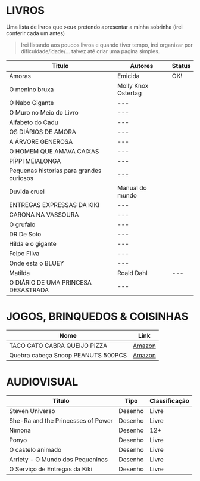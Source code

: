 # LIVROS

Uma lista de livros que >eu< pretendo apresentar a minha sobrinha (irei conferir cada um antes)

> Irei listando aos poucos livros e quando tiver tempo, irei organizar por dificuldade/idade/... talvez até criar uma pagina simples.

| Titulo                                   | Autores             | Status |
| ---------------------------------------- | ------------------- | ------ |
| Amoras                                   | Emicida             | OK!    |
| O menino bruxa                           | Molly Knox Ostertag |        |
| O Nabo Gigante                           | ---                 |        |
| O Muro no Meio do Livro                  | ---                 |        |
| Alfabeto do Cadu                         | ---                 |        |
| OS DIÁRIOS DE AMORA                      | ---                 |        |
| A ÁRVORE GENEROSA                        | ---                 |        |
| O HOMEM QUE AMAVA CAIXAS                 | ---                 |        |
| PÍPPI MEIALONGA                          | ---                 |        |
| Pequenas historias para grandes curiosos | ---                 |        |
| Duvida cruel                             | Manual do mundo     |        |
| ENTREGAS EXPRESSAS DA KIKI               | ---                 |        |
| CARONA NA VASSOURA                       | ---                 |        |
| O grufalo                                | ---                 |        |
| DR De Soto                               | ---                 |        |
| Hilda e o gigante                        | ---                 |        |
| Felpo Filva                              | ---                 |        |
| Onde esta o BLUEY                        | ---                 |        |
| Matilda                                  | Roald Dahl          | ---    |
| O DIÁRIO DE UMA PRINCESA DESASTRADA      | ---                 |        |

# JOGOS, BRINQUEDOS & COISINHAS

| Nome                               | Link                              |
| ---------------------------------- | --------------------------------- |
| TACO GATO CABRA QUEIJO PIZZA       | [Amazon](amzn.to/46fefaX)         |
| Quebra cabeça Snoop PEANUTS 500PCS | [Amazon](https://amzn.to/3Y207zT) |

# AUDIOVISUAL

| Titulo                             | Tipo    | Classificação |
| ---------------------------------- | ------- | ------------- |
| Steven Universo                    | Desenho | Livre         |
| She-Ra and the Princesses of Power | Desenho | Livre         |
| Nimona                             | Desenho | 12+           |
| Ponyo                              | Desenho | Livre         |
| O castelo animado                  | Desenho | Livre         |
| Arriety - O Mundo dos Pequeninos   | Desenho | Livre         |
| O Serviço de Entregas da Kiki      | Desenho | Livre         |

